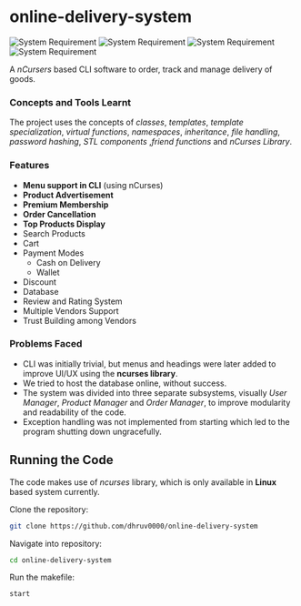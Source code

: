 # online-delivery-system
![System Requirement](https://img.shields.io/badge/g%2B%2B-7.4.0-orange)
![System Requirement](https://img.shields.io/badge/ubuntu-18.04.1-green)
![System Requirement](https://img.shields.io/badge/lib-ncurses-blue)
![System Requirement](https://img.shields.io/badge/language-c%2B%2B-yellow)

A _nCursers_ based CLI software to order, track and manage delivery of goods.

### Concepts and Tools Learnt
The project uses the concepts of _classes_, _templates_, _template specialization_, _virtual functions_, _namespaces_, _inheritance_, _file handling_, _password hashing_, _STL components_ ,_friend functions_ and _nCurses Library_.

### Features
- __Menu support in CLI__ (using nCurses)
- __Product Advertisement__
- __Premium Membership__
- __Order Cancellation__
- __Top Products Display__ 
- Search Products
- Cart
- Payment Modes
  * Cash on Delivery
  * Wallet
- Discount
- Database
- Review and Rating System
- Multiple Vendors Support
- Trust Building among Vendors

### Problems Faced
- CLI was initially trivial, but menus and headings were later added to improve UI/UX using the __ncurses library__.
- We tried to host the database online, without success.
- The system was divided into three separate subsystems, visually _User Manager_, _Product Manager_ and _Order Manager_, to improve modularity and readability of the code.
- Exception handling was not implemented from starting which led to the program shutting down ungracefully.


 
## Running the Code
The code makes use of _ncurses_ library, which is only available in __Linux__ based system currently.

Clone the repository:
```bash
git clone https://github.com/dhruv0000/online-delivery-system
```

Navigate into repository:
``` bash
cd online-delivery-system
```

Run the makefile:
```bash 
start
```


